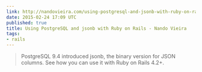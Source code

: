 ```yaml
---
link: http://nandovieira.com/using-postgresql-and-jsonb-with-ruby-on-rails
date: 2015-02-24 17:09 UTC
published: true
title: Using PostgreSQL and jsonb with Ruby on Rails - Nando Vieira
tags:
- rails
---
```


<blockquote>PostgreSQL 9.4 introduced jsonb, the binary version for JSON columns. See how you can use it with Ruby on Rails 4.2+.</blockquote>
